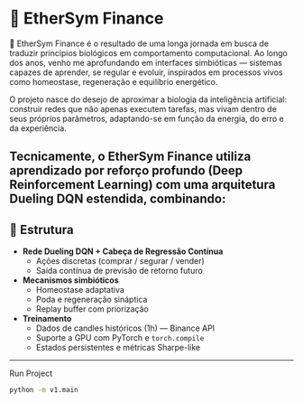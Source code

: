 # 🌌 EtherSym Finance
🌱 EtherSym Finance é o resultado de uma longa jornada em busca de traduzir princípios biológicos em comportamento computacional.
Ao longo dos anos, venho me aprofundando em interfaces simbióticas — sistemas capazes de aprender, se regular e evoluir, inspirados em processos vivos como homeostase, regeneração e equilíbrio energético.

O projeto nasce do desejo de aproximar a biologia da inteligência artificial: construir redes que não apenas executem tarefas, mas vivam dentro de seus próprios parâmetros, adaptando-se em função da energia, do erro e da experiência.

Tecnicamente, o EtherSym Finance utiliza aprendizado por reforço profundo (Deep Reinforcement Learning) com uma arquitetura Dueling DQN estendida, combinando:
---

## 🧠 Estrutura

- **Rede Dueling DQN + Cabeça de Regressão Contínua**
  - Ações discretas (comprar / segurar / vender)
  - Saída contínua de previsão de retorno futuro
- **Mecanismos simbióticos**
  - Homeostase adaptativa
  - Poda e regeneração sináptica
  - Replay buffer com priorização
- **Treinamento**
  - Dados de candles históricos (1h) — Binance API
  - Suporte a GPU com PyTorch e `torch.compile`
  - Estados persistentes e métricas Sharpe-like

---
Run Project
```bash
python -m v1.main
```